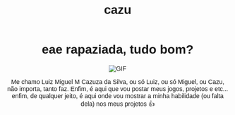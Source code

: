 # cazu
<!DOCTYPE html>
<html lang="pt-BR">
<head>
    <meta charset="UTF-8">
    <meta name="viewport" content="width=device-width, initial-scale=1.0">
    <title>Exemplo de GIF</title>
    <style>
        body {
            display: flex;
            flex-direction: column;
            align-items: center;
            justify-content: center;
            height: 100vh;
            margin: 0;
            font-family: Arial, sans-serif;
            text-align: center;
        }
    </style>
</head>
<body>
    <h1>eae rapaziada, tudo bom?</h1>
    <img src="https://media.tenor.com/ov3Jx6Fu-6kAAAAM/dark-souls-dance." alt="GIF" style="max-width: 100%; height: auto;">
</body>
</html>
<p>Me chamo Luiz Miguel M Cazuza da Silva, ou só Luiz, ou só Miguel, ou Cazu, não importa, tanto faz. Enfim, é aqui que vou postar meus jogos, projetos e etc... enfim, de qualquer jeito, é aqui onde vou mostrar a minha habilidade (ou falta dela) nos meus projetos 👍</p>
</body>
</html>
